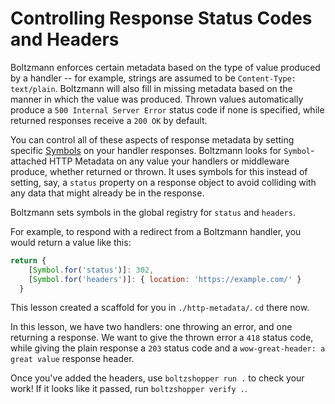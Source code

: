 # Controlling Response Status Codes and Headers

Boltzmann enforces certain metadata based on the type of value produced by a handler -- for example,
strings are assumed to be `Content-Type: text/plain`. Boltzmann will also fill in missing metadata
based on the manner in which the value was produced. Thrown values automatically produce a `500
Internal Server Error` status code if none is specified, while returned responses receive a `200 OK`
by default.

You can control all of these aspects of response metadata by setting specific
[Symbols](https://mdn.io/symbol.for) on your handler responses. Boltzmann looks for
`Symbol`-attached HTTP Metadata on any value your handlers or middleware produce, whether returned
or thrown. It uses symbols for this instead of setting, say, a `status` property on a response
object to avoid colliding with any data that might already be in the response.

Boltzmann sets symbols in the global registry for `status` and `headers`.

For example, to respond with a redirect from a Boltzmann handler, you would return
a value like this:

```js
return {
    [Symbol.for('status')]: 302,
    [Symbol.for('headers')]: { location: 'https://example.com/' }
  }
```

This lesson created a scaffold for you in `./http-metadata/`. `cd` there now.

In this lesson, we have two handlers: one throwing an error, and one returning a response. We want
to give the thrown error a `418` status code, while giving the plain response a `203` status code
and a `wow-great-header: a great value` response header.

Once you've added the headers, use `boltzshopper run .` to check your work! If it looks like it
passed, run `boltzshopper verify .`.
